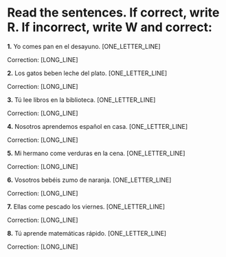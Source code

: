 # Read the sentences. If correct, write R. If incorrect, write W and correct:

**1.** Yo comes pan en el desayuno. [ONE_LETTER_LINE]

   Correction: [LONG_LINE]

**2.** Los gatos beben leche del plato. [ONE_LETTER_LINE]

   Correction: [LONG_LINE]

**3.** Tú lee libros en la biblioteca. [ONE_LETTER_LINE]

   Correction: [LONG_LINE]

**4.** Nosotros aprendemos español en casa. [ONE_LETTER_LINE]

   Correction: [LONG_LINE]

**5.** Mi hermano come verduras en la cena. [ONE_LETTER_LINE]

   Correction: [LONG_LINE]

**6.** Vosotros bebéis zumo de naranja. [ONE_LETTER_LINE]

   Correction: [LONG_LINE]

**7.** Ellas come pescado los viernes. [ONE_LETTER_LINE]

   Correction: [LONG_LINE]

**8.** Tú aprende matemáticas rápido. [ONE_LETTER_LINE]

   Correction: [LONG_LINE]